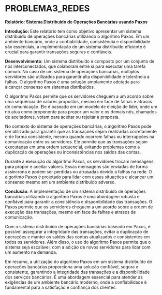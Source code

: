 # PROBLEMA3_REDES 

**Relatório: Sistema Distribuído de Operações Bancárias usando Paxos**

**Introdução:**
Este relatório tem como objetivo apresentar um sistema distribuído de operações bancárias utilizando o algoritmo Paxos. Em um ambiente bancário, onde a confiabilidade, consistência e disponibilidade são essenciais, a implementação de um sistema distribuído eficiente é crucial para garantir transações seguras e confiáveis.

**Desenvolvimento:**
Um sistema distribuído é composto por um conjunto de nós interconectados, que colaboram entre si para executar uma tarefa comum. No caso de um sistema de operações bancárias, múltiplos servidores são utilizados para garantir alta disponibilidade e tolerância a falhas. O algoritmo Paxos é uma solução amplamente adotada para alcançar consenso em sistemas distribuídos.

O algoritmo Paxos permite que os servidores cheguem a um acordo sobre uma sequência de valores propostos, mesmo em face de falhas e atrasos de comunicação. Ele é baseado em um modelo de eleição de líder, onde um nó atua como proponente para propor um valor e os demais nós, chamados de aceitadores, votam para aceitar ou rejeitar a proposta.

No contexto do sistema de operações bancárias, o algoritmo Paxos pode ser utilizado para garantir que as transações sejam realizadas corretamente e de forma consistente, mesmo quando ocorrem falhas ou interrupções na comunicação entre os servidores. Ele permite que as transações sejam executadas em uma ordem sequencial, evitando problemas como a duplicação de operações ou inconsistências nos saldos das contas.

Durante a execução do algoritmo Paxos, os servidores trocam mensagens para propor e aceitar valores. Essas mensagens são enviadas de forma assíncrona e podem ser perdidas ou atrasadas devido a falhas na rede. O algoritmo Paxos é projetado para lidar com essas situações e alcançar um consenso mesmo em um ambiente distribuído adverso.

**Conclusão:**
A implementação de um sistema distribuído de operações bancárias utilizando o algoritmo Paxos é uma abordagem robusta e confiável para garantir a consistência e disponibilidade das transações. O Paxos permite que os servidores cheguem a um acordo sobre a ordem de execução das transações, mesmo em face de falhas e atrasos de comunicação.

Com o sistema distribuído de operações bancárias baseado em Paxos, é possível assegurar a integridade das transações, evitar a duplicação de operações e manter os saldos das contas atualizados e consistentes em todos os servidores. Além disso, o uso do algoritmo Paxos permite que o sistema seja escalável, com a adição de novos servidores para lidar com um aumento na demanda.

Em resumo, a utilização do algoritmo Paxos em um sistema distribuído de operações bancárias proporciona uma solução confiável, segura e consistente, garantindo a integridade das transações e a disponibilidade dos serviços bancários. É uma abordagem essencial para atender às exigências de um ambiente bancário moderno, onde a confiabilidade é fundamental para a satisfação e confiança dos clientes.
